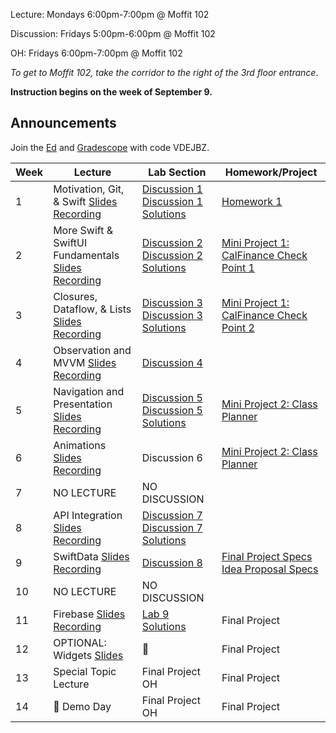 Lecture: Mondays 6:00pm-7:00pm @ Moffit 102

Discussion: Fridays 5:00pm-6:00pm @ Moffit 102

OH: Fridays 6:00pm-7:00pm @ Moffit 102  

*To get to Moffit 102, take the corridor to the right of the 3rd floor entrance*.

**Instruction begins on the week of September 9.**

## Announcements
Join the [Ed](https://edstem.org/us/join/9rtEur) and [Gradescope](https://www.gradescope.com) with code VDEJBZ.

| Week | Lecture | Lab Section | Homework/Project |
| ---- | ------------------------------------------------------------------------------------------------------------------------------------------------------------------------------------------------------------------------------------------------------------------------------------------------------- | ------------------------------------------------- | ------------------------------------------------- |
| 1    | Motivation, Git, & Swift [Slides](https://drive.google.com/file/d/1GuW3e5f9PlFAp6cmPt9mgZV7KEjML1rL/view?usp=sharing) [Recording](https://youtu.be/DkCzKvBstto?si=kKP4MiEbhiM5IP2S)| [Discussion 1](https://drive.google.com/file/d/1tmSyMl6Jo-C2GqunlbtiarAdZ7nNW7DV/view?usp=sharing) [Discussion 1 Solutions](https://drive.google.com/file/d/17_NQKT7oNr3Q-eyYUgflLMjeyub0S_OA/view?usp=sharing) | [Homework 1](https://calhacks.notion.site/HW-1-9ff3cbb742a440b4afac115ce0ed3876?pvs=4) |
| 2    | More Swift & SwiftUI Fundamentals [Slides](https://drive.google.com/file/d/1H2hfkGkuhfsFEeHkt6wpgNl0efXIh96M/view?usp=sharing) [Recording](https://youtu.be/SS6DwEJ1beo?si=sO17XKLBnsCpVe-O) | [Discussion 2](https://drive.google.com/file/d/1uong0PNGsFdeWKim6_w1R7BaA-ZCGMqT/view) [Discussion 2 Solutions](https://drive.google.com/file/d/1vlcffKSJr0WALhbOA-UVKYu-wF_lnceZ/view?usp=sharing) | [Mini Project 1: CalFinance Check Point 1](https://calhacks.notion.site/Mini-Project-1-CalFinance-e1d3ffaf400b4c679dd01609c764c0dd?pvs=4) |
| 3    | Closures, Dataflow, & Lists [Slides](https://drive.google.com/file/d/126CEqMcylUEn4Y5xsFSI52DX1LHfN5LH/view?usp=sharing) [Recording](https://youtu.be/FMMe87Re8Xg?si=jfZjGKmrGmkHdJlS) | [Discussion 3](https://drive.google.com/file/d/1Ft-a-EF4FeUVAfwL2p6TeRTrLj0OJ_8d/view?usp=sharing) [Discussion 3 Solutions](https://drive.google.com/file/d/1IaUI3XWPr6ESqmTiwrmgbWdvU_WH-6F-/view?usp=drive_link) | [Mini Project 1: CalFinance Check Point 2](https://calhacks.notion.site/Mini-Project-1-CalFinance-e1d3ffaf400b4c679dd01609c764c0dd?pvs=4) |
| 4    | Observation and MVVM [Slides](https://drive.google.com/file/d/17YHPLn1mMVnNVoJpk824gZFuLNjg4VBH/view?usp=sharing) [Recording](https://youtu.be/QtxkX1N5kZE?si=VWWn16Vwnp26yIXD) | [Discussion 4](https://drive.google.com/file/d/1dgY3S9XAddQPbrrmg2vs-6rHsEtoyFBW/view) |  |
| 5    | Navigation and Presentation [Slides](https://drive.google.com/file/d/1t4WWHMPu5dtWJSh-GhnjG7mCgO0E5Tph/view?usp=sharing) [Recording](https://youtu.be/y-WKKKmPBFM?si=5lVVq2ww-pNPpXss) | [Discussion 5](https://drive.google.com/file/d/1bqqlgBWr6_swFdIfKs6HxmRWXtzP-i02/view?usp=sharing) [Discussion 5 Solutions](https://drive.google.com/file/d/1jb0f2CorY3XHvlQQp9v4431dGBDFynKO/view?usp=sharing) | [Mini Project 2: Class Planner](https://calhacks.notion.site/Mini-Project-2-Class-Planner-6037a8d265bb45d9b4bf1ab6a6d0382b?pvs=4) |
| 6    | Animations [Slides](https://drive.google.com/file/d/1lQpG6xNl1NNEH61W6F8-VytsbdB7uct0/view?usp=sharing) [Recording](https://youtu.be/gu2EK4hb1B4?si=EhuDtYdsqZBNk6fR) | Discussion 6 | [Mini Project 2: Class Planner](https://calhacks.notion.site/Mini-Project-2-Class-Planner-6037a8d265bb45d9b4bf1ab6a6d0382b?pvs=4) |
| 7    | NO LECTURE | NO DISCUSSION | |
| 8    | API Integration [Slides](https://drive.google.com/file/d/11IzadxA-s6iqjX-1WKbT8MbZXX3kHh_X/view?usp=sharing) [Recording](https://drive.google.com/file/d/1IxRJfE76uJSBVWp5fCUlv5pJrRQfW4l7/view?usp=sharing) | [Discussion 7](https://drive.google.com/file/d/1zvHYea94gZr502Wogu7ZoD7e9gkx50Ct/view?usp=sharing) [Discussion 7 Solutions](https://drive.google.com/file/d/1YUH6fCPg02TmaVxoa_33YDb6QY3MLa8J/view?usp=sharing)  |   |
| 9    | SwiftData [Slides](https://drive.google.com/file/d/1-iywCp957q0nA_Ybn-VsuIAnYZUN0_7J/view?usp=sharing) [Recording](https://youtu.be/9FpySjT40Xg?si=MLE7Y7Z_Uln63EI3)| [Discussion 8](https://drive.google.com/file/d/1L69l12oZkweevGfps2lR9O0jiw7AjG8t/view?usp=sharing) | [Final Project Specs](https://calhacks.notion.site/FA24-Cubstart-iOS-Final-Project-Spec-aef9b4cb29d54aa2a2e23f7c98dad11b?pvs=4) [Idea Proposal Specs](https://calhacks.notion.site/Idea-Proposal-and-Figma-Prototype-Spec-933dcd398b614daa855a0730c5262794?pvs=4) |
| 10   | NO LECTURE |  NO DISCUSSION |
| 11   | Firebase [Slides](https://drive.google.com/file/d/1z2oxwVIyLYR-5B6McdYeVdho5Nk02oFl/view?usp=sharing) [Recording](https://drive.google.com/file/d/1YqkaEvvceFIY9wkjsoTMaWZtoErh0izr/view?usp=sharing) | [Lab 9](https://classroom.github.com/a/ANOZKB5k) [Solutions](https://classroom.github.com/a/2XyTcT6P) | Final Project |
| 12   | OPTIONAL: Widgets [Slides](https://drive.google.com/file/d/1puqu0gbwocRBx_0WZIJIJEr0863HoAD9/view?usp=sharing) | 🦃 | Final Project |
| 13   | Special Topic Lecture | Final Project OH | Final Project 
| 14   | 🎉 Demo Day | Final Project OH | Final Project 